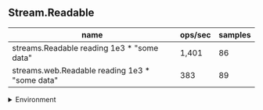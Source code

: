 ## Stream.Readable

|name|ops/sec|samples|
|-|-|-|
|streams.Readable reading 1e3 * "some data"|1,401|86|
|streams.web.Readable reading 1e3 * "some data"|383|89|


<details>
<summary>Environment</summary>

* __Machine:__ linux x64 | 2 vCPUs | 6.8GB Mem
* __Run:__ Tue Oct 10 2023 21:48:50 GMT+0000 (Coordinated Universal Time)
</details>

<!--
{"environment":{"platform":"linux","arch":"x64","cpus":2,"totalMemory":6.759757995605469},"benchmarks":"[{\"timeStamp\":1696974524519,\"currentTarget\":{\"0\":{\"name\":\"streams.Readable reading 1e3 * \\\"some data\\\"\",\"options\":{\"async\":false,\"defer\":true,\"delay\":0.005,\"initCount\":1,\"maxTime\":5,\"minSamples\":5,\"minTime\":0.05},\"async\":false,\"defer\":true,\"delay\":0.005,\"initCount\":1,\"maxTime\":5,\"minSamples\":5,\"minTime\":0.05,\"id\":1,\"stats\":{\"moe\":0.0001656455031391909,\"rme\":23.207066281875868,\"sem\":0.00008451301180570964,\"deviation\":0.0007837414293914757,\"mean\":0.0007137718362469445,\"sample\":[0.007894655714285714,0.0006929712564102564,0.0006794657692307692,0.0006417451518987341,0.0006630963670886075,0.0006493567594936709,0.0006332525189873418,0.0006521960759493671,0.000664517911392405,0.0007569457341772152,0.0006571164683544303,0.0006446021898734177,0.0006431300126582279,0.0006404109493670886,0.0006329208607594937,0.0006351880253164557,0.0006521758101265823,0.000636464,0.0006265735625,0.00062635605,0.0006834175125000001,0.0006132169277108433,0.0006118783373493976,0.0006172953373493977,0.0006184712771084337,0.0006118819518072289,0.0006191351445783132,0.0006082107590361446,0.0006149290120481928,0.0006125940120481928,0.0006190471927710843,0.0006292341927710844,0.0006206785662650602,0.0006291775662650602,0.0006264714819277108,0.0006213388192771084,0.0006125169036144578,0.0006179543975903614,0.0006216773855421687,0.0006080577590361445,0.000614416951807229,0.0006138711445783133,0.000615792891566265,0.0006074517108433735,0.0006218701445783133,0.000621434,0.0006177808915662651,0.0006152711927710843,0.0006185796987951808,0.000623602734939759,0.0006221279879518073,0.0006177700602409638,0.0006220990843373494,0.0006089373012048193,0.0006178194457831326,0.0006238063493975904,0.0006333969518072289,0.0006293257710843374,0.0006293944457831325,0.000628930578313253,0.0006492467590361446,0.0006247015542168675,0.0006229894578313253,0.000629699265060241,0.0006188917590361446,0.0006263750963855422,0.0006251895180722892,0.0006246545542168675,0.0006199761325301205,0.0006140615301204819,0.000618619469879518,0.0006140024819277108,0.000619254421686747,0.0006232183855421686,0.0006126711204819277,0.000620306265060241,0.0006209616987951807,0.0006193243012048193,0.0006464322289156626,0.0006316957108433735,0.000629211313253012,0.000619335156626506,0.0006271196867469879,0.0006244955301204819,0.0006353608554216868,0.0006225786024096385],\"variance\":6.142506281445935e-7},\"times\":{\"cycle\":0.059243062408496396,\"elapsed\":5.958,\"period\":0.0007137718362469445,\"timeStamp\":1696974518561},\"_timerId\":{\"_idleTimeout\":5,\"_idlePrev\":null,\"_idleNext\":null,\"_idleStart\":102,\"_repeat\":null,\"_destroyed\":true},\"events\":{\"complete\":[]},\"running\":false,\"count\":83,\"cycles\":4,\"hz\":1401.0079260875023},\"1\":{\"name\":\"streams.web.Readable reading 1e3 * \\\"some data\\\"\",\"options\":{\"async\":false,\"defer\":true,\"delay\":0.005,\"initCount\":1,\"maxTime\":5,\"minSamples\":5,\"minTime\":0.05},\"async\":false,\"defer\":true,\"delay\":0.005,\"initCount\":1,\"maxTime\":5,\"minSamples\":5,\"minTime\":0.05,\"id\":2,\"stats\":{\"moe\":0.00003972438817560388,\"rme\":1.523129124648668,\"sem\":0.000020267544987553,\"deviation\":0.00019120363700568337,\"mean\":0.0026080775117977534,\"sample\":[0.0025662858,0.00257707605,0.0025861713,0.002574906,0.0025708409000000003,0.0025760559999999997,0.0025858463000000003,0.0025943665,0.0025782461,0.00256829585,0.00256471575,0.0025795461,0.002575616,0.00265919315,0.002575806,0.0025649707500000002,0.0025711059,0.00257634105,0.00261252195,0.0025723009000000003,0.00258077615,0.0025652057499999997,0.0025906714000000003,0.0025976866000000003,0.00257234595,0.0026106419,0.0025703259,0.0025704408500000003,0.00256587075,0.0025658508,0.00254747525,0.00255322545,0.00256699575,0.0025586505999999998,0.00256521575,0.0025706259,0.00256164065,0.0026064067999999998,0.00258183115,0.00257345595,0.00256430575,0.00257285095,0.00255353545,0.0025689358499999997,0.0025573105499999997,0.00258489125,0.0025987466,0.00257282095,0.0025597505999999997,0.00255705055,0.00257412095,0.00256435075,0.0025739511,0.00258146125,0.00256368585,0.0025666058499999997,0.00258452635,0.002571241,0.00256933095,0.0025713260500000003,0.002572066,0.00256224075,0.00256874095,0.0025536556,0.0025602257499999998,0.00258672645,0.0025587107000000003,0.0025671609,0.00256866595,0.00258775145,0.0025596007000000002,0.00256593585,0.0025669409,0.00257637615,0.0025991167,0.0025771961499999997,0.0041791823,0.0026008718,0.0025691459499999998,0.0028552333,0.00258087125,0.0028897392,0.0025747761,0.00258759145,0.0025946216000000003,0.00257339605,0.0025903615,0.0025644708499999998,0.0033111799999999995],\"variance\":3.655883080420113e-8},\"times\":{\"cycle\":0.05216155023595507,\"elapsed\":5.908,\"period\":0.0026080775117977534,\"timeStamp\":1696974524537},\"_timerId\":{\"_idleTimeout\":5,\"_idlePrev\":null,\"_idleNext\":null,\"_idleStart\":6079,\"_repeat\":null,\"_destroyed\":true},\"events\":{\"complete\":[]},\"running\":false,\"count\":20,\"cycles\":5,\"hz\":383.4241871556562},\"options\":{},\"events\":{\"start\":[null],\"cycle\":[null,null],\"complete\":[null,null]},\"length\":2,\"running\":false},\"type\":\"cycle\",\"target\":{\"name\":\"streams.Readable reading 1e3 * \\\"some data\\\"\",\"options\":{\"async\":false,\"defer\":true,\"delay\":0.005,\"initCount\":1,\"maxTime\":5,\"minSamples\":5,\"minTime\":0.05},\"async\":false,\"defer\":true,\"delay\":0.005,\"initCount\":1,\"maxTime\":5,\"minSamples\":5,\"minTime\":0.05,\"id\":1,\"stats\":{\"moe\":0.0001656455031391909,\"rme\":23.207066281875868,\"sem\":0.00008451301180570964,\"deviation\":0.0007837414293914757,\"mean\":0.0007137718362469445,\"sample\":[0.007894655714285714,0.0006929712564102564,0.0006794657692307692,0.0006417451518987341,0.0006630963670886075,0.0006493567594936709,0.0006332525189873418,0.0006521960759493671,0.000664517911392405,0.0007569457341772152,0.0006571164683544303,0.0006446021898734177,0.0006431300126582279,0.0006404109493670886,0.0006329208607594937,0.0006351880253164557,0.0006521758101265823,0.000636464,0.0006265735625,0.00062635605,0.0006834175125000001,0.0006132169277108433,0.0006118783373493976,0.0006172953373493977,0.0006184712771084337,0.0006118819518072289,0.0006191351445783132,0.0006082107590361446,0.0006149290120481928,0.0006125940120481928,0.0006190471927710843,0.0006292341927710844,0.0006206785662650602,0.0006291775662650602,0.0006264714819277108,0.0006213388192771084,0.0006125169036144578,0.0006179543975903614,0.0006216773855421687,0.0006080577590361445,0.000614416951807229,0.0006138711445783133,0.000615792891566265,0.0006074517108433735,0.0006218701445783133,0.000621434,0.0006177808915662651,0.0006152711927710843,0.0006185796987951808,0.000623602734939759,0.0006221279879518073,0.0006177700602409638,0.0006220990843373494,0.0006089373012048193,0.0006178194457831326,0.0006238063493975904,0.0006333969518072289,0.0006293257710843374,0.0006293944457831325,0.000628930578313253,0.0006492467590361446,0.0006247015542168675,0.0006229894578313253,0.000629699265060241,0.0006188917590361446,0.0006263750963855422,0.0006251895180722892,0.0006246545542168675,0.0006199761325301205,0.0006140615301204819,0.000618619469879518,0.0006140024819277108,0.000619254421686747,0.0006232183855421686,0.0006126711204819277,0.000620306265060241,0.0006209616987951807,0.0006193243012048193,0.0006464322289156626,0.0006316957108433735,0.000629211313253012,0.000619335156626506,0.0006271196867469879,0.0006244955301204819,0.0006353608554216868,0.0006225786024096385],\"variance\":6.142506281445935e-7},\"times\":{\"cycle\":0.059243062408496396,\"elapsed\":5.958,\"period\":0.0007137718362469445,\"timeStamp\":1696974518561},\"_timerId\":{\"_idleTimeout\":5,\"_idlePrev\":null,\"_idleNext\":null,\"_idleStart\":102,\"_repeat\":null,\"_destroyed\":true},\"events\":{\"complete\":[]},\"running\":false,\"count\":83,\"cycles\":4,\"hz\":1401.0079260875023},\"aborted\":false},{\"timeStamp\":1696974530445,\"currentTarget\":{\"0\":{\"name\":\"streams.Readable reading 1e3 * \\\"some data\\\"\",\"options\":{\"async\":false,\"defer\":true,\"delay\":0.005,\"initCount\":1,\"maxTime\":5,\"minSamples\":5,\"minTime\":0.05},\"async\":false,\"defer\":true,\"delay\":0.005,\"initCount\":1,\"maxTime\":5,\"minSamples\":5,\"minTime\":0.05,\"id\":1,\"stats\":{\"moe\":0.0001656455031391909,\"rme\":23.207066281875868,\"sem\":0.00008451301180570964,\"deviation\":0.0007837414293914757,\"mean\":0.0007137718362469445,\"sample\":[0.007894655714285714,0.0006929712564102564,0.0006794657692307692,0.0006417451518987341,0.0006630963670886075,0.0006493567594936709,0.0006332525189873418,0.0006521960759493671,0.000664517911392405,0.0007569457341772152,0.0006571164683544303,0.0006446021898734177,0.0006431300126582279,0.0006404109493670886,0.0006329208607594937,0.0006351880253164557,0.0006521758101265823,0.000636464,0.0006265735625,0.00062635605,0.0006834175125000001,0.0006132169277108433,0.0006118783373493976,0.0006172953373493977,0.0006184712771084337,0.0006118819518072289,0.0006191351445783132,0.0006082107590361446,0.0006149290120481928,0.0006125940120481928,0.0006190471927710843,0.0006292341927710844,0.0006206785662650602,0.0006291775662650602,0.0006264714819277108,0.0006213388192771084,0.0006125169036144578,0.0006179543975903614,0.0006216773855421687,0.0006080577590361445,0.000614416951807229,0.0006138711445783133,0.000615792891566265,0.0006074517108433735,0.0006218701445783133,0.000621434,0.0006177808915662651,0.0006152711927710843,0.0006185796987951808,0.000623602734939759,0.0006221279879518073,0.0006177700602409638,0.0006220990843373494,0.0006089373012048193,0.0006178194457831326,0.0006238063493975904,0.0006333969518072289,0.0006293257710843374,0.0006293944457831325,0.000628930578313253,0.0006492467590361446,0.0006247015542168675,0.0006229894578313253,0.000629699265060241,0.0006188917590361446,0.0006263750963855422,0.0006251895180722892,0.0006246545542168675,0.0006199761325301205,0.0006140615301204819,0.000618619469879518,0.0006140024819277108,0.000619254421686747,0.0006232183855421686,0.0006126711204819277,0.000620306265060241,0.0006209616987951807,0.0006193243012048193,0.0006464322289156626,0.0006316957108433735,0.000629211313253012,0.000619335156626506,0.0006271196867469879,0.0006244955301204819,0.0006353608554216868,0.0006225786024096385],\"variance\":6.142506281445935e-7},\"times\":{\"cycle\":0.059243062408496396,\"elapsed\":5.958,\"period\":0.0007137718362469445,\"timeStamp\":1696974518561},\"_timerId\":{\"_idleTimeout\":5,\"_idlePrev\":null,\"_idleNext\":null,\"_idleStart\":102,\"_repeat\":null,\"_destroyed\":true},\"events\":{\"complete\":[]},\"running\":false,\"count\":83,\"cycles\":4,\"hz\":1401.0079260875023},\"1\":{\"name\":\"streams.web.Readable reading 1e3 * \\\"some data\\\"\",\"options\":{\"async\":false,\"defer\":true,\"delay\":0.005,\"initCount\":1,\"maxTime\":5,\"minSamples\":5,\"minTime\":0.05},\"async\":false,\"defer\":true,\"delay\":0.005,\"initCount\":1,\"maxTime\":5,\"minSamples\":5,\"minTime\":0.05,\"id\":2,\"stats\":{\"moe\":0.00003972438817560388,\"rme\":1.523129124648668,\"sem\":0.000020267544987553,\"deviation\":0.00019120363700568337,\"mean\":0.0026080775117977534,\"sample\":[0.0025662858,0.00257707605,0.0025861713,0.002574906,0.0025708409000000003,0.0025760559999999997,0.0025858463000000003,0.0025943665,0.0025782461,0.00256829585,0.00256471575,0.0025795461,0.002575616,0.00265919315,0.002575806,0.0025649707500000002,0.0025711059,0.00257634105,0.00261252195,0.0025723009000000003,0.00258077615,0.0025652057499999997,0.0025906714000000003,0.0025976866000000003,0.00257234595,0.0026106419,0.0025703259,0.0025704408500000003,0.00256587075,0.0025658508,0.00254747525,0.00255322545,0.00256699575,0.0025586505999999998,0.00256521575,0.0025706259,0.00256164065,0.0026064067999999998,0.00258183115,0.00257345595,0.00256430575,0.00257285095,0.00255353545,0.0025689358499999997,0.0025573105499999997,0.00258489125,0.0025987466,0.00257282095,0.0025597505999999997,0.00255705055,0.00257412095,0.00256435075,0.0025739511,0.00258146125,0.00256368585,0.0025666058499999997,0.00258452635,0.002571241,0.00256933095,0.0025713260500000003,0.002572066,0.00256224075,0.00256874095,0.0025536556,0.0025602257499999998,0.00258672645,0.0025587107000000003,0.0025671609,0.00256866595,0.00258775145,0.0025596007000000002,0.00256593585,0.0025669409,0.00257637615,0.0025991167,0.0025771961499999997,0.0041791823,0.0026008718,0.0025691459499999998,0.0028552333,0.00258087125,0.0028897392,0.0025747761,0.00258759145,0.0025946216000000003,0.00257339605,0.0025903615,0.0025644708499999998,0.0033111799999999995],\"variance\":3.655883080420113e-8},\"times\":{\"cycle\":0.05216155023595507,\"elapsed\":5.908,\"period\":0.0026080775117977534,\"timeStamp\":1696974524537},\"_timerId\":{\"_idleTimeout\":5,\"_idlePrev\":null,\"_idleNext\":null,\"_idleStart\":6079,\"_repeat\":null,\"_destroyed\":true},\"events\":{\"complete\":[]},\"running\":false,\"count\":20,\"cycles\":5,\"hz\":383.4241871556562},\"options\":{},\"events\":{\"start\":[null],\"cycle\":[null,null],\"complete\":[null,null]},\"length\":2,\"running\":false},\"type\":\"cycle\",\"target\":{\"name\":\"streams.web.Readable reading 1e3 * \\\"some data\\\"\",\"options\":{\"async\":false,\"defer\":true,\"delay\":0.005,\"initCount\":1,\"maxTime\":5,\"minSamples\":5,\"minTime\":0.05},\"async\":false,\"defer\":true,\"delay\":0.005,\"initCount\":1,\"maxTime\":5,\"minSamples\":5,\"minTime\":0.05,\"id\":2,\"stats\":{\"moe\":0.00003972438817560388,\"rme\":1.523129124648668,\"sem\":0.000020267544987553,\"deviation\":0.00019120363700568337,\"mean\":0.0026080775117977534,\"sample\":[0.0025662858,0.00257707605,0.0025861713,0.002574906,0.0025708409000000003,0.0025760559999999997,0.0025858463000000003,0.0025943665,0.0025782461,0.00256829585,0.00256471575,0.0025795461,0.002575616,0.00265919315,0.002575806,0.0025649707500000002,0.0025711059,0.00257634105,0.00261252195,0.0025723009000000003,0.00258077615,0.0025652057499999997,0.0025906714000000003,0.0025976866000000003,0.00257234595,0.0026106419,0.0025703259,0.0025704408500000003,0.00256587075,0.0025658508,0.00254747525,0.00255322545,0.00256699575,0.0025586505999999998,0.00256521575,0.0025706259,0.00256164065,0.0026064067999999998,0.00258183115,0.00257345595,0.00256430575,0.00257285095,0.00255353545,0.0025689358499999997,0.0025573105499999997,0.00258489125,0.0025987466,0.00257282095,0.0025597505999999997,0.00255705055,0.00257412095,0.00256435075,0.0025739511,0.00258146125,0.00256368585,0.0025666058499999997,0.00258452635,0.002571241,0.00256933095,0.0025713260500000003,0.002572066,0.00256224075,0.00256874095,0.0025536556,0.0025602257499999998,0.00258672645,0.0025587107000000003,0.0025671609,0.00256866595,0.00258775145,0.0025596007000000002,0.00256593585,0.0025669409,0.00257637615,0.0025991167,0.0025771961499999997,0.0041791823,0.0026008718,0.0025691459499999998,0.0028552333,0.00258087125,0.0028897392,0.0025747761,0.00258759145,0.0025946216000000003,0.00257339605,0.0025903615,0.0025644708499999998,0.0033111799999999995],\"variance\":3.655883080420113e-8},\"times\":{\"cycle\":0.05216155023595507,\"elapsed\":5.908,\"period\":0.0026080775117977534,\"timeStamp\":1696974524537},\"_timerId\":{\"_idleTimeout\":5,\"_idlePrev\":null,\"_idleNext\":null,\"_idleStart\":6079,\"_repeat\":null,\"_destroyed\":true},\"events\":{\"complete\":[]},\"running\":false,\"count\":20,\"cycles\":5,\"hz\":383.4241871556562},\"aborted\":false}]"}-->
